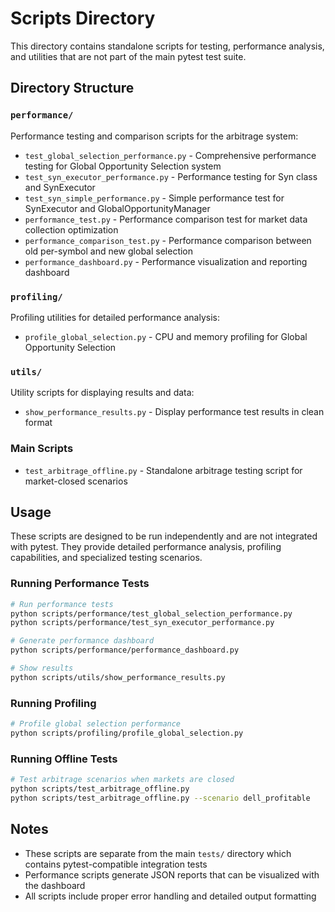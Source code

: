 # Scripts Directory

This directory contains standalone scripts for testing, performance analysis, and utilities that are not part of the main pytest test suite.

## Directory Structure

### `performance/`
Performance testing and comparison scripts for the arbitrage system:

- `test_global_selection_performance.py` - Comprehensive performance testing for Global Opportunity Selection system
- `test_syn_executor_performance.py` - Performance testing for Syn class and SynExecutor
- `test_syn_simple_performance.py` - Simple performance test for SynExecutor and GlobalOpportunityManager
- `performance_test.py` - Performance comparison test for market data collection optimization
- `performance_comparison_test.py` - Performance comparison between old per-symbol and new global selection
- `performance_dashboard.py` - Performance visualization and reporting dashboard

### `profiling/`
Profiling utilities for detailed performance analysis:

- `profile_global_selection.py` - CPU and memory profiling for Global Opportunity Selection

### `utils/`
Utility scripts for displaying results and data:

- `show_performance_results.py` - Display performance test results in clean format

### Main Scripts
- `test_arbitrage_offline.py` - Standalone arbitrage testing script for market-closed scenarios

## Usage

These scripts are designed to be run independently and are not integrated with pytest. They provide detailed performance analysis, profiling capabilities, and specialized testing scenarios.

### Running Performance Tests
```bash
# Run performance tests
python scripts/performance/test_global_selection_performance.py
python scripts/performance/test_syn_executor_performance.py

# Generate performance dashboard
python scripts/performance/performance_dashboard.py

# Show results
python scripts/utils/show_performance_results.py
```

### Running Profiling
```bash
# Profile global selection performance
python scripts/profiling/profile_global_selection.py
```

### Running Offline Tests
```bash
# Test arbitrage scenarios when markets are closed
python scripts/test_arbitrage_offline.py
python scripts/test_arbitrage_offline.py --scenario dell_profitable
```

## Notes

- These scripts are separate from the main `tests/` directory which contains pytest-compatible integration tests
- Performance scripts generate JSON reports that can be visualized with the dashboard
- All scripts include proper error handling and detailed output formatting
